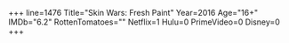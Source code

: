 +++
line=1476
Title="Skin Wars: Fresh Paint"
Year=2016
Age="16+"
IMDb="6.2"
RottenTomatoes=""
Netflix=1
Hulu=0
PrimeVideo=0
Disney=0
+++

